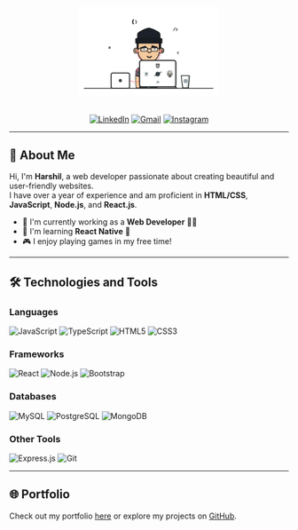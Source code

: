 <div align="center">
  <img src="dev-gif.gif" alt="Developer at work" style="width: 50%;">
  <br><br>

  [![LinkedIn](https://img.shields.io/badge/LinkedIn-0077B5?style=for-the-badge&logo=linkedin&logoColor=white)](https://www.linkedin.com/in/harshil-dhaduk-4b05a5251)
  [![Gmail](https://img.shields.io/badge/Gmail-D14836?style=for-the-badge&logo=gmail&logoColor=white)](mailto:harshildhaduk99@gmail.com)
  [![Instagram](https://img.shields.io/badge/Instagram-E4405F?style=for-the-badge&logo=instagram&logoColor=white)](https://instagram.com/harshil_dhaduk_01/)
</div>

---

## 👋 About Me

Hi, I'm **Harshil**, a web developer passionate about creating beautiful and user-friendly websites.  
I have over a year of experience and am proficient in **HTML/CSS**, **JavaScript**, **Node.js**, and **React.js**.

- 🚀 I'm currently working as a **Web Developer** 🧑‍💻  
- 🌱 I'm learning **React Native** 📲  
- 🎮 I enjoy playing games in my free time!  

---

## 🛠️ Technologies and Tools

### Languages
![JavaScript](https://img.shields.io/badge/JavaScript-black?logo=javascript&logoColor=yellow) 
![TypeScript](https://img.shields.io/badge/TypeScript-blue?logo=typescript&logoColor=white) 
![HTML5](https://img.shields.io/badge/HTML5-orange?logo=html5&logoColor=white) 
![CSS3](https://img.shields.io/badge/CSS3-blue?logo=css3&logoColor=white)

### Frameworks
![React](https://img.shields.io/badge/React-blue?logo=react&logoColor=white) 
![Node.js](https://img.shields.io/badge/Node.js-green?logo=node.js&logoColor=white) 
![Bootstrap](https://img.shields.io/badge/Bootstrap-purple?logo=bootstrap&logoColor=white)

### Databases
![MySQL](https://img.shields.io/badge/MySQL-blue?logo=mysql&logoColor=white) 
![PostgreSQL](https://img.shields.io/badge/PostgreSQL-blue?logo=postgresql&logoColor=white) 
![MongoDB](https://img.shields.io/badge/MongoDB-green?logo=mongodb&logoColor=white)

### Other Tools
![Express.js](https://img.shields.io/badge/Express.js-000000?style=for-the-badge&logo=express&logoColor=white)
![Git](https://img.shields.io/badge/Git-F05032?style=for-the-badge&logo=git&logoColor=white)

---

## 🌐 Portfolio

Check out my portfolio [here](#) or explore my projects on [GitHub](https://github.com/).

